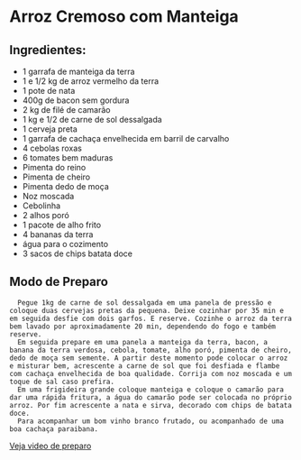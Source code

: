 # Arroz Cremoso com Manteiga

## Ingredientes:

- 1 garrafa de manteiga da terra
- 1 e 1/2 kg de arroz vermelho da terra
- 1 pote de nata
- 400g de bacon sem gordura
- 2 kg de filé de camarão
- 1 kg e 1/2 de carne de sol dessalgada
- 1 cerveja preta
- 1 garrafa de cachaça envelhecida em barril de carvalho
- 4 cebolas roxas
- 6 tomates bem maduras
- Pimenta do reino
- Pimenta de cheiro
- Pimenta dedo de moça
- Noz moscada
- Cebolinha
- 2 alhos poró
- 1 pacote de alho frito
- 4 bananas da terra
- água para o cozimento
- 3 sacos de chips batata doce

## Modo de Preparo
      Pegue 1kg de carne de sol dessalgada em uma panela de pressão e coloque duas cervejas pretas da pequena. Deixe cozinhar por 35 min e em seguida desfie com dois garfos. E reserve. Cozinhe o arroz da terra bem lavado por aproximadamente 20 min, dependendo do fogo e também reserve.
      Em seguida prepare em uma panela a manteiga da terra, bacon, a banana da terra verdosa, cebola, tomate, alho poró, pimenta de cheiro, dedo de moça sem semente. A partir deste momento pode colocar o arroz e misturar bem, acrescente a carne de sol que foi desfiada e flambe com cachaça envelhecida de boa qualidade. Corrija com noz moscada e um toque de sal caso prefira.
      Em uma frigideira grande coloque manteiga e coloque o camarão para dar uma rápida fritura, a água do camarão pode ser colocada no próprio arroz. Por fim acrescente a nata e sirva, decorado com chips de batata doce.
      Para acompanhar um bom vinho branco frutado, ou acompanhado de uma boa cachaça paraibana.
[Veja video de preparo](https://g1.globo.com/pb/paraiba/chef-jpb/edicao/2021/02/05/videos-veja-todas-as-receitas-do-chef-jpb.ghtml)

